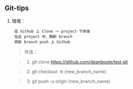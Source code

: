 ## Git-tips

1. 情境：

		從 Github 上 Clone 一 project 下來後
		在此 project 中，開新 branch
		將新 branch push 上 Github	

	> 作法： 
	
	>1. git clone https://github.com/deanboole/test.git 
	
	>2. git checkout -b (new_branch_name) 
	
	>3. git push -u origin (new_branch_name)
